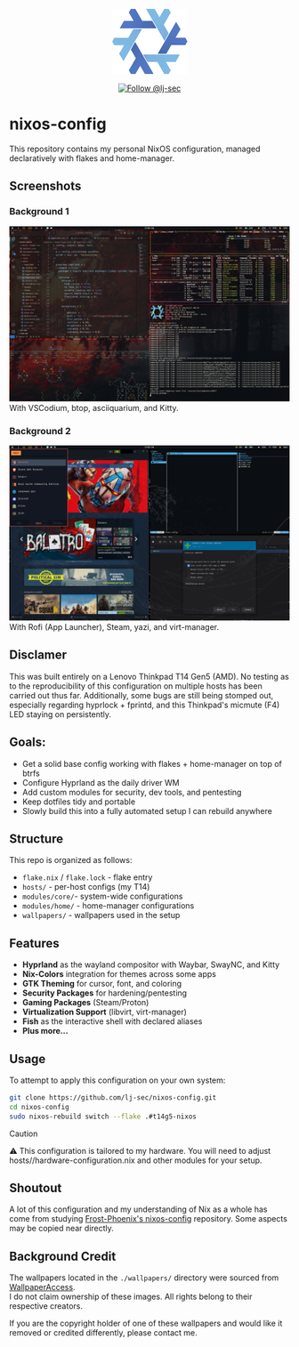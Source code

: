 <div align="center">

<p align="center">
  <a href="https://github.com/lj-sec" target="_blank">
    <img src="./.github/assets/nix-snowflake.png"/>
  </a>
</p>

<p align="center">
  <a href="https://github.com/lj-sec">
    <img src="https://img.shields.io/github/followers/lj-sec?label=Follow%20@lj-sec&style=social" alt="Follow @lj-sec"/>
  </a>
</p>

</div>

# nixos-config

This repository contains my personal NixOS configuration, managed declaratively with flakes and home-manager.

## Screenshots

### Background 1

![Background1](./.github/screenshots/screenshot1.png)
With VSCodium, btop, asciiquarium, and Kitty.

### Background 2

![Background2](./.github/screenshots/screenshot2.png)
With Rofi (App Launcher), Steam, yazi, and virt-manager.

## Disclamer

This was built entirely on a Lenovo Thinkpad T14 Gen5 (AMD). No testing as to the reproducibility of this configuration on multiple hosts has been carried out thus far. Additionally, some bugs are still being stomped out, especially regarding hyprlock + fprintd, and this Thinkpad's micmute (F4) LED staying on persistently.

## Goals:

- Get a solid base config working with flakes + home-manager on top of btrfs
- Configure Hyprland as the daily driver WM
- Add custom modules for security, dev tools, and pentesting
- Keep dotfiles tidy and portable
- Slowly build this into a fully automated setup I can rebuild anywhere

## Structure

This repo is organized as follows:

 - `flake.nix` / `flake.lock` - flake entry
 - `hosts/` - per-host configs (my T14)
 - `modules/core/`- system-wide configurations
 - `modules/home/` - home-manager configurations
 - `wallpapers/` - wallpapers used in the setup

## Features

 - **Hyprland** as the wayland compositor with Waybar, SwayNC, and Kitty
 - **Nix-Colors** integration for themes across some apps
 - **GTK Theming** for cursor, font, and coloring
 - **Security Packages** for hardening/pentesting
 - **Gaming Packages** (Steam/Proton)
 - **Virtualization Support** (libvirt, virt-manager)
 - **Fish** as the interactive shell with declared aliases
 - **Plus more...**

## Usage

To attempt to apply this configuration on your own system:
```bash
git clone https://github.com/lj-sec/nixos-config.git
cd nixos-config
sudo nixos-rebuild switch --flake .#t14g5-nixos
```
> [!CAUTION]
> ⚠️ This configuration is tailored to my hardware. You will need to adjust hosts/<your-host>/hardware-configuration.nix and other modules for your setup.

## Shoutout

A lot of this configuration and my understanding of Nix as a whole has come from studying [Frost-Phoenix's nixos-config](https://github.com/Frost-Phoenix/nixos-config/tree/main) repository. Some aspects may be copied near directly.

## Background Credit

The wallpapers located in the `./wallpapers/` directory were sourced from [WallpaperAccess](https://wallpaperaccess.com/).  
I do not claim ownership of these images. All rights belong to their respective creators.

If you are the copyright holder of one of these wallpapers and would like it removed or credited differently, please contact me.